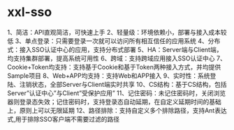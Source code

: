 # xxl-sso

1、简洁：API直观简洁，可快速上手
2、轻量级：环境依赖小，部署与接入成本较低
3、单点登录：只需要登录一次就可以访问所有相互信任的应用系统
4、分布式：接入SSO认证中心的应用，支持分布式部署
5、HA：Server端与Client端，均支持集群部署，提高系统可用性
6、跨域：支持跨域应用接入SSO认证中心
7、Cookie+Token均支持：支持基于Cookie和基于Token两种接入方式，并均提供Sample项目
8、Web+APP均支持：支持Web和APP接入
9、实时性：系统登陆、注销状态，全部Server与Client端实时共享
10、CS结构：基于CS结构，包括Server”认证中心”与Client”受保护应用”
11、记住密码：未记住密码时，关闭浏览器则登录态失效；记住密码时，支持登录态自动延期，在自定义延期时间的基础上，原则上可以无限延期
12、路径排除：支持自定义多个排除路径，支持Ant表达式,用于排除SSO客户端不需要过滤的路径
